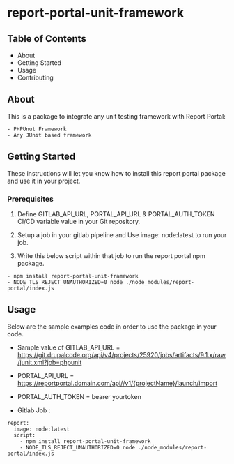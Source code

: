 # report-portal-unit-framework
## Table of Contents

- About
- Getting Started
- Usage
- Contributing

## About <a name = "about"></a>

This is a package to integrate any unit testing framework with Report Portal:

    - PHPUnut Framework
    - Any JUnit based framework

## Getting Started <a name = "getting_started"></a>

These instructions will let you know how to install this report portal package and use it in your project.

### Prerequisites

1. Define GITLAB_API_URL, PORTAL_API_URL & PORTAL_AUTH_TOKEN CI/CD variable value in your Git repository.

2. Setup a job in your gitlab pipeline and Use  image: node:latest to run your job.

2.  Write this below script within that job to run the report portal npm package.  
```
- npm install report-portal-unit-framework
- NODE_TLS_REJECT_UNAUTHORIZED=0 node ./node_modules/report-portal/index.js
```

## Usage <a name = "usage"></a>

Below are the sample examples code in order to use the package in your code. 

- Sample value of GITLAB_API_URL = https://git.drupalcode.org/api/v4/projects/25920/jobs/artifacts/9.1.x/raw/junit.xml?job=phpunit
- PORTAL_API_URL = https://reportportal.domain.com/api//v1/{projectName}/launch/import
- PORTAL_AUTH_TOKEN = bearer yourtoken

- Gitlab Job :
```
report:
  image: node:latest
  script:
    - npm install report-portal-unit-framework
    - NODE_TLS_REJECT_UNAUTHORIZED=0 node ./node_modules/report-portal/index.js
```